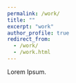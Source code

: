 ```yaml
---
permalink: /work/
title: ""
excerpt: "work"
author_profile: true
redirect_from: 
  - /work/
  - /work.html
---
```


Lorem Ipsum.
